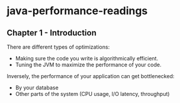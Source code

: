 # java-performance-readings

## Chapter 1 - Introduction

There are different types of optimizations:
* Making sure the code you write is algorithmically efficient.
* Tuning the JVM to maximize the performance of your code.

Inversely, the performance of your application can get bottlenecked:
* By your database
* Other parts of the system (CPU usage, I/O latency, throughput)

